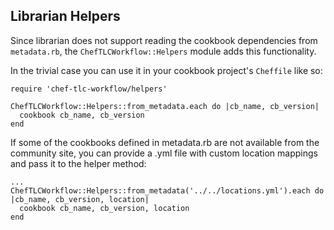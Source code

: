 
## Librarian Helpers

Since librarian does not support reading the cookbook dependencies from `metadata.rb`,
the `ChefTLCWorkflow::Helpers` module adds this functionality.

In the trivial case you can use it in your cookbook project's `Cheffile` like so:

    require 'chef-tlc-workflow/helpers'

    ChefTLCWorkflow::Helpers::from_metadata.each do |cb_name, cb_version|
      cookbook cb_name, cb_version
    end

If some of the cookbooks defined in metadata.rb are not available from the community site, 
you can provide a .yml file with custom location mappings and pass it to the helper method: 

    ...
    ChefTLCWorkflow::Helpers::from_metadata('../../locations.yml').each do |cb_name, cb_version, location|
      cookbook cb_name, cb_version, location
    end
